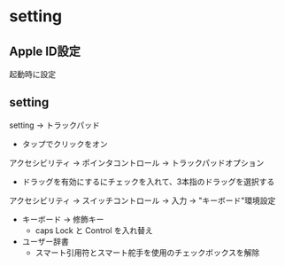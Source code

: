 # setting

## Apple ID設定

起動時に設定

## setting

setting -> トラックパッド

* タップでクリックをオン

アクセシビリティ -> ポインタコントロール -> トラックパッドオプション

* ドラッグを有効にするにチェックを入れて、3本指のドラッグを選択する

アクセシビリティ -> スイッチコントロール -> 入力 -> "キーボード"環境設定

* キーボード -> 修飾キー
  * caps Lock と Control を入れ替え
* ユーザー辞書
  * スマート引用符とスマート舵手を使用のチェックボックスを解除

